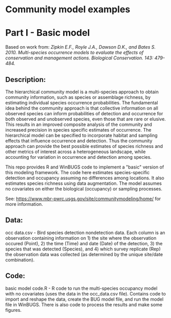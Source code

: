 # Community model examples
# Part I - Basic model
Based on work from: *Zipkin E.F., Royle J.A., Dawson D.K., and Bates S. 2010. Multi-species occurrence models to evaluate the effects of conservation and management actions. Biological Conservation. 143: 479-484.*

## **Description:**
The hierarchical community model is a multi-species approach to obtain community information, such as species or assemblage richness, by estimating individual species occurrence probabilities. The fundamental idea behind the community approach is that collective information on all observed species can inform probabilities of detection and occurrence for both observed and unobserved species, even those that are rare or elusive. This results in an improved composite analysis of the community and increased precision in species specific estimates of occurrence. The hierarchical model can be specified to incorporate habitat and sampling effects that influence occurrence and detection. Thus the community approach can provide the best possible estimates of species richness and other metrics of interest across a heterogeneous landscape, while accounting for variation in occurrence and detection among species.

This repo provides R and WinBUGS code to implement a "basic" version of this modeling framework. The code here estimates species-specific detection and occupancy assuming no differences among locations. It also estimates species richness using data augmentation. The model assumes no covariates on either the biological (occupancy) or sampling processes.

See: https://www.mbr-pwrc.usgs.gov/site/communitymodeling/home/ for more information.

## **Data:**
occ data.csv - Bird species detection nondetection data. Each column is an observation containing information on 1) the site where the observation occured (Point), 2) the time (Time) and date (Date) of the detection, 3) the species that was detected (Species), and 4) which survey replicate (Rep) the observation data was collected (as determined by the unique site/date combination).


## **Code:**
basic model code.R - R code to run the multi-species occupancy model with no covariates (uses the data in the occ_data.csv file). Contains code to import and reshape the data, create the BUG model file, and run the model file in WinBUGS. There is also code to process the results and make some figures.
